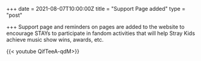 +++
date = 2021-08-07T10:00:00Z
title = "Support Page added"
type = "post"

+++
Support page and reminders on pages are added to the website to encourage STAYs to participate in fandom activities that will help Stray Kids achieve music show wins, awards, etc.

{{< youtube QifTeeA-qdM>}}